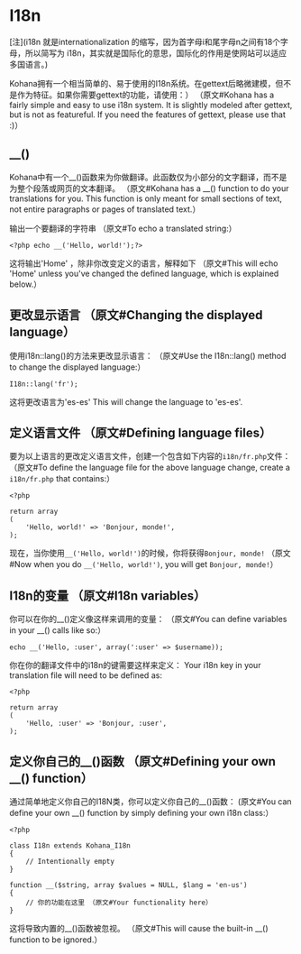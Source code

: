 # I18n 

[注](i18n 就是internationalization 的缩写，因为首字母i和尾字母n之间有18个字母，所以简写为 i18n，其实就是国际化的意思，国际化的作用是使网站可以适应多国语言。)

Kohana拥有一个相当简单的、易于使用的I18n系统。在gettext后略微建模，但不是作为特征。如果你需要gettext的功能，请使用：）
（原文#Kohana has a fairly simple and easy to use i18n system. It is slightly modeled after gettext, but is not as featureful. If you need the features of gettext, please use that :)）

## __()

Kohana中有一个__()函数来为你做翻译。此函数仅为小部分的文字翻译，而不是为整个段落或网页的文本翻译。
（原文#Kohana has a __() function to do your translations for you. This function is only meant for small sections of text, not entire paragraphs or pages of translated text.）

输出一个要翻译的字符串
（原文#To echo a translated string:）

	<?php echo __('Hello, world!');?>

这将输出'Home' ，除非你改变定义的语言，解释如下
（原文#This will echo 'Home' unless you've changed the defined language, which is explained below.）

## 更改显示语言 （原文#Changing the displayed language）

使用i18n::lang()的方法来更改显示语言：
（原文#Use the I18n::lang() method to change the displayed language:）

	I18n::lang('fr');

这将更改语言为'es-es'
This will change the language to 'es-es'.

## 定义语言文件 （原文#Defining language files）

要为以上语言的更改定义语言文件，创建一个包含如下内容的`i18n/fr.php`文件：
（原文#To define the language file for the above language change, create a `i18n/fr.php` that contains:）

	<?php
	
	return array
	(
		'Hello, world!' => 'Bonjour, monde!',
	);

现在，当你使用`__('Hello, world!')`的时候，你将获得`Bonjour, monde!`
（原文#Now when you do `__('Hello, world!')`, you will get `Bonjour, monde!`）

##  I18n的变量 （原文#I18n variables）

你可以在你的__()定义像这样来调用的变量：
（原文#You can define variables in your __() calls like so:）

	echo __('Hello, :user', array(':user' => $username));

你在你的翻译文件中的i18n的键需要这样来定义：
Your i18n key in your translation file will need to be defined as:

	<?php
	
	return array
	(
		'Hello, :user' => 'Bonjour, :user',
	);

## 定义你自己的__()函数 （原文#Defining your own __() function）

通过简单地定义你自己的I18N类，你可以定义你自己的__()函数：
(原文#You can define your own __() function by simply defining your own i18n class:）

	<?php
	
	class I18n extends Kohana_I18n
	{
		// Intentionally empty
	}
	
	function __($string, array $values = NULL, $lang = 'en-us')
	{
		// 你的功能在这里 （原文#Your functionality here）
	}

这将导致内置的__()函数被忽视。
（原文#This will cause the built-in __() function to be ignored.）